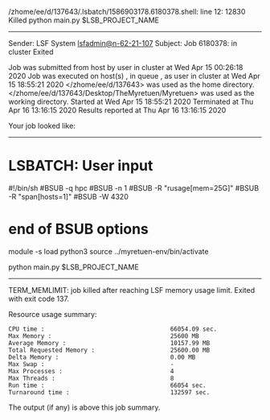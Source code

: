 /zhome/ee/d/137643/.lsbatch/1586903178.6180378.shell: line 12: 12830 Killed                  python main.py $LSB_PROJECT_NAME

------------------------------------------------------------
Sender: LSF System <lsfadmin@n-62-21-107>
Subject: Job 6180378: <NNAgent116000-IMP-sample-length10-hist10> in cluster <dcc> Exited

Job <NNAgent116000-IMP-sample-length10-hist10> was submitted from host <n-62-30-6> by user <s183905> in cluster <dcc> at Wed Apr 15 00:26:18 2020
Job was executed on host(s) <n-62-21-107>, in queue <hpc>, as user <s183905> in cluster <dcc> at Wed Apr 15 18:55:21 2020
</zhome/ee/d/137643> was used as the home directory.
</zhome/ee/d/137643/Desktop/TheMyretuen/Myretuen> was used as the working directory.
Started at Wed Apr 15 18:55:21 2020
Terminated at Thu Apr 16 13:16:15 2020
Results reported at Thu Apr 16 13:16:15 2020

Your job looked like:

------------------------------------------------------------
# LSBATCH: User input
#!/bin/sh
#BSUB -q hpc
#BSUB -n 1
#BSUB -R "rusage[mem=25G]"
#BSUB -R "span[hosts=1]"
#BSUB -W 4320
# end of BSUB options

module -s load python3
source ../myretuen-env/bin/activate

python main.py $LSB_PROJECT_NAME


------------------------------------------------------------

TERM_MEMLIMIT: job killed after reaching LSF memory usage limit.
Exited with exit code 137.

Resource usage summary:

    CPU time :                                   66054.09 sec.
    Max Memory :                                 25600 MB
    Average Memory :                             10157.99 MB
    Total Requested Memory :                     25600.00 MB
    Delta Memory :                               0.00 MB
    Max Swap :                                   -
    Max Processes :                              4
    Max Threads :                                8
    Run time :                                   66054 sec.
    Turnaround time :                            132597 sec.

The output (if any) is above this job summary.

